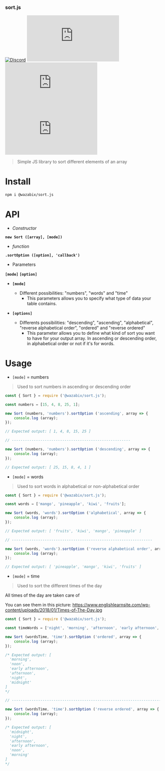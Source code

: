 ### sort.js

[![Discord](https://img.shields.io/discord/519837781866840122?color=738ADB&label=WaZaBiX%27s%20guild&logo=Discord)](https://discord.gg/ES52WDg)
[![npm](https://img.shields.io/npm/v/@wazabix/sort.js?logo=npm)](https://www.npmjs.com/package/@wazabix/sort.js)
[![NPM](https://img.shields.io/npm/l/@wazabix/sort.js?logo=github)](https://github.com/wazabix-BM/sort.js/blob/master/LICENSE.md)
[![npm](https://img.shields.io/npm/dt/@wazabix/sort.js?logo=npm)](https://www.npmjs.com/package/@wazabix/sort.js)

> Simple JS library to sort different elements of an array

# Install

```sh
npm i @wazabix/sort.js
```

# API

* *Constructor*

<code><b>new Sort ([array], [mode])</b></code>

* *function*

<code><b>.sortOption ([option], 'callback')</b></code>

* Parameters

<code><b>[mode]</b></code>
<code><b>[option]</b></code>

* <code><b>[mode]</b></code>
    * Different possibilities: "numbers", "words" and "time"
        * This parameters allows you to specify what type of data your table contains.

* <code><b>[options]</b></code>
    * Differents possibilities: "descending", "ascending", "alphabetical", "reverse alphabetical order", "ordered" and "reverse ordered"
        * This parameter allows you to define what kind of sort you want to have for your output array. In ascending or descending order, in alphabetical order or not if it's for words.

# Usage

* <code>[mode]</code> = numbers

> Used to sort numbers in ascending or descending order

```js
const { Sort } = require ('@wazabix/sort.js');

const numbers = [15, 4, 8, 25, 1];

new Sort (numbers, 'numbers').sortOption ('ascending', array => {
    console.log (array);
});

// Expected output: [ 1, 4, 8, 15, 25 ]

// ------------------------------------------------------

new Sort (numbers, 'numbers').sortOption ('descending', array => {
    console.log (array);
});

// Expected output: [ 25, 15, 8, 4, 1 ]
```

* <code>[mode]</code> = words

> Used to sort words in alphabetical or non-alphabetical order

```js
const { Sort } = require ('@wazabix/sort.js');

const words = ['mango', 'pineapple', 'kiwi', 'fruits'];

new Sort (words, 'words').sortOption ('alphabetical', array => {
    console.log (array);
});

// Expected output: [ 'fruits', 'kiwi', 'mango', 'pineapple' ]

// ----------------------------------------------------------------

new Sort (words, 'words').sortOption ('reverse alphabetical order', array => {
    console.log (array);
});

// Expected output: [ 'pineapple', 'mango', 'kiwi', 'fruits' ]
```

* <code>[mode]</code> = time

> Used to sort the different times of the day

All times of the day are taken care of

You can see them in this picture: https://www.englishlearnsite.com/wp-content/uploads/2018/01/Times-of-The-Day.jpg

```js
const { Sort } = require ('@wazabix/sort.js');

const timeWords = ['night', 'morning', 'afternoon', 'early afternoon', 'noon', 'midnight'];

new Sort (wordsTime, 'time').sortOption ('ordered', array => {
    console.log (array);
});

/* Expected output: [
  'morning',
  'noon',
  'early afternoon',
  'afternoon',
  'night',
  'midnight'
]
*/

// ------------------------------------------------------------------------------

new Sort (wordsTime, 'time').sortOption ('reverse ordered', array => {
    console.log (array);
});

/* Expected output: [
  'midnight',
  'night',
  'afternoon',
  'early afternoon',
  'noon',
  'morning'
]
*/
```
